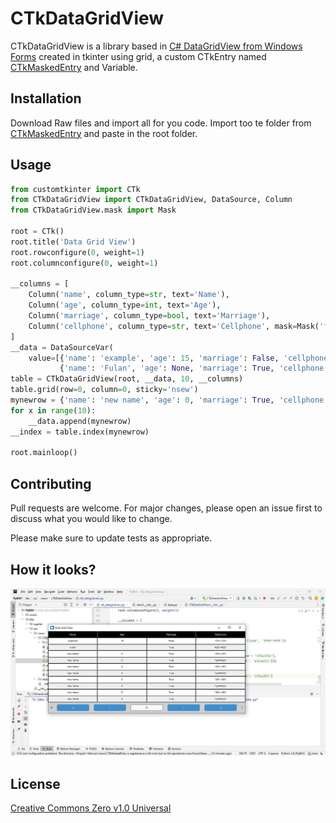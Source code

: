 # CTkDataGridView

CTkDataGridView is a library based in [C# DataGridView from Windows Forms](https://learn.microsoft.com/pt-br/dotnet/api/system.windows.forms.datagridview?view=windowsdesktop-7.0) created in tkinter using grid, a custom CTkEntry named [CTkMaskedEntry](https://github.com/RickWalkerOne/CTkMaskedEntry) and Variable.

## Installation

Download Raw files and import all for you code. Import too te folder from [CTkMaskedEntry](https://github.com/RickWalkerOne/CTkMaskedEntry) and paste in the root folder.

## Usage

```python
from customtkinter import CTk
from CTkDataGridView import CTkDataGridView, DataSource, Column
from CTkDataGridView.mask import Mask

root = CTk()
root.title('Data Grid View')
root.rowconfigure(0, weight=1)
root.columnconfigure(0, weight=1)

__columns = [
    Column('name', column_type=str, text='Name'),
    Column('age', column_type=int, text='Age'),
    Column('marriage', column_type=bool, text='Marriage'),
    Column('cellphone', column_type=str, text='Cellphone', mask=Mask('fixed', '9999-9999'))
]
__data = DataSourceVar(
    value=[{'name': 'example', 'age': 15, 'marriage': False, 'cellphone': '12341234'},
           {'name': 'Fulan', 'age': None, 'marriage': True, 'cellphone': '43214321'}])
table = CTkDataGridView(root, __data, 10, __columns)
table.grid(row=0, column=0, sticky='nsew')
mynewrow = {'name': 'new name', 'age': 0, 'marriage': True, 'cellphone': '12344321'}
for x in range(10):
    __data.append(mynewrow)
__index = table.index(mynewrow)

root.mainloop()
```

## Contributing

Pull requests are welcome. For major changes, please open an issue first
to discuss what you would like to change.

Please make sure to update tests as appropriate.

## How it looks?
![Screenshot](https://raw.githubusercontent.com/RickWalkerOne/CTkDataGridView/main/Capturar.jpg)

## License

[Creative Commons Zero v1.0 Universal](https://creativecommons.org/publicdomain/zero/1.0/)
